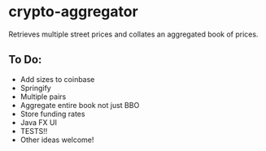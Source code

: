 # crypto-aggregator

Retrieves multiple street prices and collates an aggregated book of prices.

## To Do:
- Add sizes to coinbase
- Springify
- Multiple pairs
- Aggregate entire book not just BBO
- Store funding rates
- Java FX UI
- TESTS!!
- Other ideas welcome!
